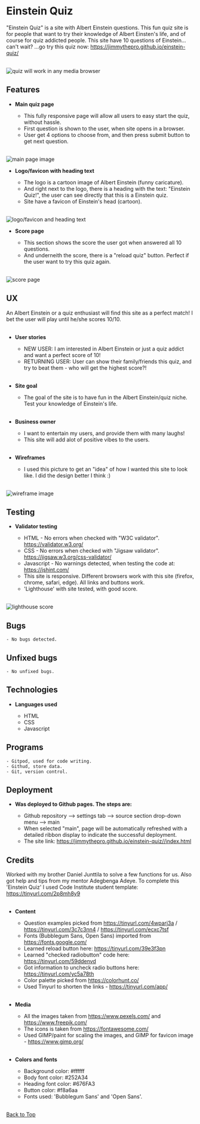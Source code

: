# **Einstein Quiz**
"Einstein Quiz" is a site with Albert Einstein questions. This fun quiz site is for people that want to try their knowledge of Albert Einsten's life, and of course for quiz addicted people.
This site have 10 questions of Einstein... can't wait? ...go try this quiz now: https://jimmythepro.github.io/einstein-quiz/
<br/><br/>

![quiz will work in any media browser](assets/images/responsive.png)

## Features

* **Main quiz page**

    - This fully responsive page will allow all users to easy start the quiz, without hassle.
    - First question is shown to the user, when site opens in a browser.
    - User get 4 options to choose from, and then press submit button to get next question.
<br/><br/>

![main page image](assets/images/main_page.png)

* **Logo/favicon with heading text**

    - The logo is a cartoon image of Albert Einstein (funny caricature).
    - And right next to the logo, there is a heading with the text: "Einstein Quiz!", the user can see directly that this is a Einstein quiz.
    - Site have a favicon of Einstein's head (cartoon).
<br/><br/>

![logo/favicon and heading text](assets/images/logo_favicon.png)

* **Score page**

    - This section shows the score the user got when answered all 10 questions.
    - And underneith the score, there is a "reload quiz" button. Perfect if the user want to try this quiz again.
<br/><br/>

![score page](assets/images/score_page.png)

## UX

An Albert Einstein or a quiz enthusiast will find this site as a perfect match!
I bet the user will play until he/she scores 10/10.
<br/><br/>

* **User stories**

    - NEW USER: I am interested in Albert Einstein or just a quiz addict and want a perfect score of 10!
    - RETURNING USER: User can show their family/friends this quiz, and try to beat them - who will get the highest score?!
<br/><br/>

* **Site goal**

    - The goal of the site is to have fun in the Albert Einstein/quiz niche. Test your knowledge of Einstein's life.
<br/><br/>

* **Business owner**

    - I want to entertain my users, and provide them with many laughs!
    - This site will add alot of positive vibes to the users.
<br/><br/>

* **Wireframes**

    - I used this picture to get an "idea" of how I wanted this site to look like. I did the design better I think :)
<br/><br/>

![wireframe image](assets/images/wireframe.png)

## Testing

* **Validator testing**

    - HTML - No errors when checked with "W3C validator". https://validator.w3.org/
    - CSS - No errors when checked with "Jigsaw validator". https://jigsaw.w3.org/css-validator/
    - Javascript - No warnings detected, when testing the code at: https://jshint.com/
    - This site is responsive. Different browsers work with this site (firefox, chrome, safari, edge). All links and buttons work.
    - 'Lighthouse' with site tested, with good score.
<br/><br/>

![lighthouse score](assets/images/lighthouse.png)

## Bugs

    - No bugs detected.

## Unfixed bugs

    - No unfixed bugs.

## Technologies

* **Languages used**

    - HTML
    - CSS
    - Javascript

## Programs

    - Gitpod, used for code writing.
    - Githud, store data.
    - Git, version control.

## Deployment

* **Was deployed to Github pages. The steps are:**

    - Github repository --> settings tab --> source section drop-down menu --> main
    - When selected "main", page will be automatically refreshed with a detailed ribbon display to indicate the successful deployment.
    - The site link: https://jimmythepro.github.io/einstein-quiz//index.html

## Credits

Worked with my brother Daniel Junttila to solve a few functions for us.
Also got help and tips from my mentor Adegbenga Adeye.
To complete this 'Einstein Quiz' I used Code Institute student template: https://tinyurl.com/2p8mh8y9
<br/><br/>

* **Content**

    - Question examples picked from https://tinyurl.com/4wparj3a / https://tinyurl.com/3c7c3nn4 / https://tinyurl.com/ecxc7tsf
    - Fonts (Bubblegum Sans, Open Sans) imported from https://fonts.google.com/
    - Learned reload button here: https://tinyurl.com/39e3f3pn
    - Learned "checked radiobutton" code here: https://tinyurl.com/59ddenvd
    - Got information to uncheck radio buttons here: https://tinyurl.com/yc5a78th
    - Color palette picked from https://colorhunt.co/
    - Used Tinyurl to shorten the links - https://tinyurl.com/app/
<br/><br/>

* **Media**

    - All the images taken from https://www.pexels.com/ and https://www.freepik.com/
    - The icons is taken from https://fontawesome.com/
    - Used GIMP/paint for scaling the images, and GIMP for favicon image - https://www.gimp.org/
<br/><br/>

* **Colors and fonts**

    - Background color: #ffffff
    - Body font color: #252A34
    - Heading font color: #676FA3
    - Button color: #f8a6aa
    - Fonts used: 'Bubblegum Sans' and 'Open Sans'.
<br/><br/>

[Back to Top](#**Einstein-Quiz**)
